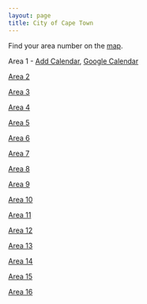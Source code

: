 ```yaml
---
layout: page
title: City of Cape Town
---
```


Find your area number on the [map](https://www.capetown.gov.za/Loadshedding1/loadshedding/maps/Load_Shedding_All_Areas_Schedule_and_Map.pdf).

Area 1 - [Add Calendar](webcal://raw.githubusercontent.com/chrismailer/loadshedding/main/western_cape/city_of_cape_town/area_1.ics),
[Google Calendar](https://calendar.google.com/calendar/u/0/r?cid=webcal://raw.githubusercontent.com/chrismailer/loadshedding/main/western_cape/city_of_cape_town/area_1.ics)

[Area 2](webcal://raw.githubusercontent.com/chrismailer/loadshedding/main/western_cape/city_of_cape_town/area_2.ics)

[Area 3](webcal://raw.githubusercontent.com/chrismailer/loadshedding/main/western_cape/city_of_cape_town/area_3.ics)

[Area 4](webcal://raw.githubusercontent.com/chrismailer/loadshedding/main/western_cape/city_of_cape_town/area_4.ics)

[Area 5](webcal://raw.githubusercontent.com/chrismailer/loadshedding/main/western_cape/city_of_cape_town/area_5.ics)

[Area 6](webcal://raw.githubusercontent.com/chrismailer/loadshedding/main/western_cape/city_of_cape_town/area_6.ics)

[Area 7](webcal://raw.githubusercontent.com/chrismailer/loadshedding/main/western_cape/city_of_cape_town/area_7.ics)

[Area 8](webcal://raw.githubusercontent.com/chrismailer/loadshedding/main/western_cape/city_of_cape_town/area_8.ics)

[Area 9](webcal://raw.githubusercontent.com/chrismailer/loadshedding/main/western_cape/city_of_cape_town/area_9.ics)

[Area 10](webcal://raw.githubusercontent.com/chrismailer/loadshedding/main/western_cape/city_of_cape_town/area_10.ics)

[Area 11](webcal://raw.githubusercontent.com/chrismailer/loadshedding/main/western_cape/city_of_cape_town/area_11.ics)

[Area 12](webcal://raw.githubusercontent.com/chrismailer/loadshedding/main/western_cape/city_of_cape_town/area_12.ics)

[Area 13](webcal://raw.githubusercontent.com/chrismailer/loadshedding/main/western_cape/city_of_cape_town/area_13.ics)

[Area 14](webcal://raw.githubusercontent.com/chrismailer/loadshedding/main/western_cape/city_of_cape_town/area_14.ics)

[Area 15](webcal://raw.githubusercontent.com/chrismailer/loadshedding/main/western_cape/city_of_cape_town/area_15.ics)

[Area 16](webcal://raw.githubusercontent.com/chrismailer/loadshedding/main/western_cape/city_of_cape_town/area_16.ics)
